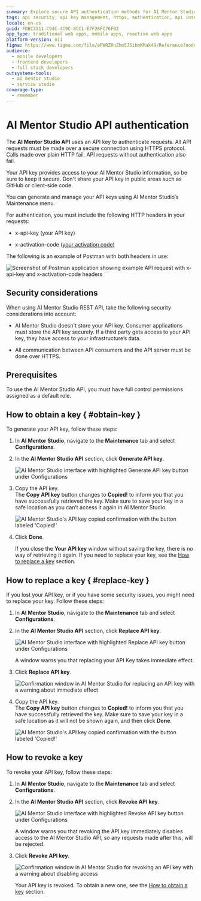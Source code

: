 ```yaml
---
summary: Explore secure API authentication methods for AI Mentor Studio, integrated with OutSystems 11 (O11).
tags: api security, api key management, https, authentication, api integration
locale: en-us
guid: FDBC3311-C94C-4C9C-8CC1-E7F26FC76F02
app_type: traditional web apps, mobile apps, reactive web apps
platform-version: o11
figma: https://www.figma.com/file/eFWRZ0nZhm5J5ibmKMak49/Reference?node-id=1607:3223
audience:
  - mobile developers
  - frontend developers
  - full stack developers
outsystems-tools:
  - ai mentor studio
  - service studio
coverage-type:
  - remember
---
```


# AI Mentor Studio API authentication

The **AI Mentor Studio API** uses an API key to authenticate requests. All API requests must be made over a secure connection using HTTPS protocol. Calls made over plain HTTP fail. API requests without authentication also fail.  

Your API key provides access to your AI Mentor Studio information, so be sure to keep it secure. Don't share your API key in public areas such as GitHub or client-side code.  

You can generate and manage your API keys using AI Mentor Studio’s Maintenance menu.  

For authentication, you must include the following HTTP headers in your requests:

* x-api-key (your API key)

* x-activation-code ([your activation code](https://success.outsystems.com/Support/Enterprise_Customers/Licensing/Manage_and_Upgrade/Find_the_Activation_Code_and_the_Serial_Number))

The following is an example of Postman with both headers in use:

![Screenshot of Postman application showing example API request with x-api-key and x-activation-code headers](images/postman-example.png "Postman Example with Headers")

## Security considerations

When using AI Mentor Studio REST API, take the following security considerations into account:

* AI Mentor Studio doesn't store your API key. Consumer applications must store the API key securely. If a third party gets access to your API key, they have access to your infrastructure’s data.

* All communication between API consumers and the API server must be done over HTTPS.

## Prerequisites

To use the AI Mentor Studio API, you must have full control permissions assigned as a default role.

## How to obtain a key { #obtain-key }

To generate your API key, follow these steps:

1. In **AI Mentor Studio**, navigate to the **Maintenance** tab and select **Configurations**.

1. In the **AI Mentor Studio API** section, click **Generate API key**.

    ![AI Mentor Studio interface with highlighted Generate API key button under Configurations](images/generate-key-ams.png "Generate API Key in AI Mentor Studio")

1. Copy the API key.  
    The **Copy API key** button changes to **Copied!** to inform you that you have successfully retrieved the key. Make sure to save your key in a safe location as you can’t access it again in AI Mentor Studio.

    ![AI Mentor Studio's API key copied confirmation with the button labeled 'Copied!'](images/copy-key-ams.png "Copy API Key in AI Mentor Studio")

1. Click **Done**.

    If you close the **Your API key** window without saving the key, there is no way of retrieving it again. If you need to replace your key, see the [How to replace a key](#replace-key) section.


## How to replace a key { #replace-key }

If you lost your API key, or if you have some security issues, you might need to replace your key. Follow these steps:

1. In **AI Mentor Studio**, navigate to the **Maintenance** tab and select **Configurations**.

1. In the **AI Mentor Studio API** section, click **Replace API key**. 

    ![AI Mentor Studio interface with highlighted Replace API key button under Configurations](images/replace-key-ams.png "Replace API Key in AI Mentor Studio")

    A window warns you that replacing your API Key takes immediate effect.

1. Click **Replace API key**.

    ![Confirmation window in AI Mentor Studio for replacing an API key with a warning about immediate effect](images/replace-key-window-ams.png "Replace API Key Confirmation Window")

1. Copy the API key.  
    The **Copy API key** button changes to **Copied!** to inform you that you have successfully retrieved the key. Make sure to save your key in a safe location as it will not be shown again, and then click **Done**.

    ![AI Mentor Studio's API key copied confirmation with the button labeled 'Copied!'](images/copy-key-ams.png "Copy API Key in AI Mentor Studio")

## How to revoke a key

To revoke your API key, follow these steps:

1. In **AI Mentor Studio**, navigate to the **Maintenance** tab and select **Configurations**.

1. In the **AI Mentor Studio API** section, click **Revoke API key**.

    ![AI Mentor Studio interface with highlighted Revoke API key button under Configurations](images/revoke-key-ams.png "Revoke API Key in AI Mentor Studio")

    A window warns you that revoking the API key immediately disables access to the AI Mentor Studio API, so any requests made after this, will be rejected.

1. Click **Revoke API key**.

    ![Confirmation window in AI Mentor Studio for revoking an API key with a warning about disabling access](images/revoke-key-window-ams.png "Revoke API Key Confirmation Window")

    Your API key is revoked. To obtain a new one, see the [How to obtain a key](#obtain-key) section.
